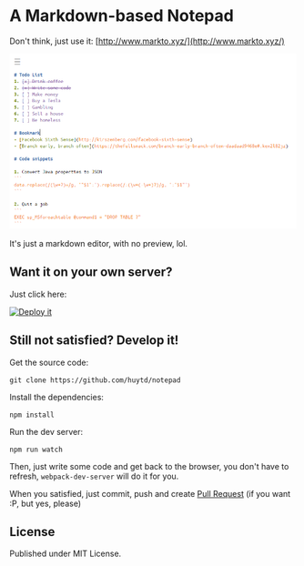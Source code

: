 # A Markdown-based Notepad

Don't think, just use it: [http://www.markto.xyz/](http://www.markto.xyz/)

![](screenshot.png)

It's just a markdown editor, with no preview, lol.

## Want it on your own server?

Just click here:

[![Deploy it](https://www.herokucdn.com/deploy/button.svg)](https://heroku.com/deploy?template=https://github.com/huytd/notepad)

## Still not satisfied? Develop it!

Get the source code:

```
git clone https://github.com/huytd/notepad
```

Install the dependencies:

```
npm install
```

Run the dev server:

```
npm run watch
```

Then, just write some code and get back to the browser, you don't have to refresh, `webpack-dev-server` will do it for you.

When you satisfied, just commit, push and create [Pull Request](https://github.com/huytd/notepad/pulls) (if you want :P, but yes, please)

## License

Published under MIT License.